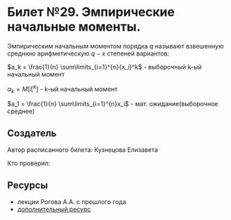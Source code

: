 # Билет №29. Эмпирические начальные моменты.
Эмпирическим начальным моментом порядка $q$ называют взвешенную среднюю арифметическую $q-x$ степеней вариантов:

$a_k = \frac{1}{n} \sum\limits_{i=1}^{n}{x_i}^k$ - выборочный k-ый начальный момент

$\alpha_k = M[\xi^k]$ - k-ый начальный момент

$a_1 = \frac{1}{n} \sum\limits_{i=1}^{n}x_i$ - мат. ожидание(выборочное среднее)

## Создатель

Автор расписанного билета: Кузнецова Елизавета

Кто проверил:


## Ресурсы
- лекции Рогова А.А. с прошлого года
- [дополнительный ресурс](https://studfile.net/preview/5567947/page:7/)
